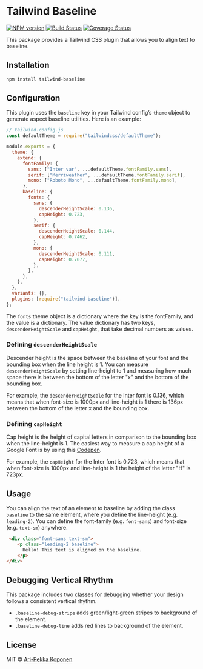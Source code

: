 # Tailwind Baseline

[![NPM version](https://img.shields.io/npm/v/tailwind-baseline.svg?style=flat-square)](https://npmjs.org/package/tailwind-baseline)
[![Build Status](https://img.shields.io/travis/apkoponen/tailwind-baseline/master.svg?style=flat-square)](https://travis-ci.com/github/apkoponen/tailwind-baseline) [![Coverage Status](https://img.shields.io/codecov/c/github/apkoponen/tailwind-baseline/master.svg?style=flat-square)](https://codecov.io/gh/apkoponen/tailwind-baseline/branch/master)

This package provides a Tailwind CSS plugin that allows you to align text to baseline.

## Installation

```bash
npm install tailwind-baseline
```

## Configuration

This plugin uses the `baseline` key in your Tailwind config’s `theme` object to generate aspect baseline utilities. Here is an example:

```js
// tailwind.config.js
const defaultTheme = require("tailwindcss/defaultTheme");

module.exports = {
  theme: {
    extend: {
      fontFamily: {
        sans: ["Inter var", ...defaultTheme.fontFamily.sans],
        serif: ["Merriweather", ...defaultTheme.fontFamily.serif],
        mono: ["Roboto Mono", ...defaultTheme.fontFamily.mono],
      },
      baseline: {
        fonts: {
          sans: {
            descenderHeightScale: 0.136,
            capHeight: 0.723,
          },
          serif: {
            descenderHeightScale: 0.144,
            capHeight: 0.7462,
          },
          mono: {
            descenderHeightScale: 0.111,
            capHeight: 0.7077,
          },
        },
      },
    },
  },
  variants: {},
  plugins: [require("tailwind-baseline")],
};
```

The `fonts` theme object is a dictionary where the key is the fontFamily, and the value is a dictionary.
The value dictionary has two keys, `descenderHeightScale` and `capHeight`, that take decimal numbers as values.

### Defining `descenderHeightScale`

Descender height is the space between the baseline of your font and the bounding box when the line height is 1. 
You can measure `descenderHeightScale` by setting line-height to 1 and measuring how much space there is between
the bottom of the letter "x" and the bottom of the bounding box.

For example, the `descenderHeightScale` for the Inter font is 0.136, which means that when font-size is 1000px
and line-height is 1 there is 136px between the bottom of the letter x and the bounding box.

### Defining `capHeight`

Cap height is the height of capital letters in comparison to the bounding box when the line-height is 1. 
The easiest way to measure a cap height of a Google Font is by using this 
[Codepen](https://codepen.io/sebdesign/pen/EKmbGL).

For example, the `capHeight` for the Inter font is 0.723, which means that when font-size is 1000px
and line-height is 1 the height of the letter "H" is 723px.

## Usage

You can align the text of an element to baseline by adding the class `baseline` to the same element, 
where you define the line-height (e.g. `leading-2`). You can define the font-family (e.g. `font-sans`) 
and font-size (e.g. `text-sm`) anywhere. 

```html
 <div class="font-sans text-sm">
    <p class="leading-2 baseline">
      Hello! This text is aligned on the baseline.
    </p>
</div>
```

## Debugging Vertical Rhythm

This package includes two classes for debugging whether your design follows a consistent vertical rhythm. 

- `.baseline-debug-stripe` adds green/light-green stripes to background of the element.
- `.baseline-debug-line` adds red lines to background of the element.

## License

MIT © [Ari-Pekka Koponen](https://github.com/apkoponen)
